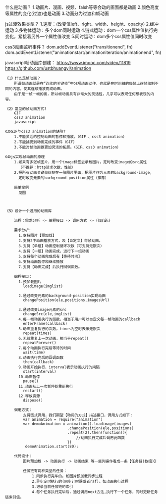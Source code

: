 什么是动画？
	1.动画片、漫画、视频、falsh等等会动的画面都是动画
	2.颜色高度等属性的变化(过渡)也是动画
	3.动画分为过渡和帧动画

js过渡效果类型？
  1.速度：(改变值left、right、width、height、opacity)
  2.缓冲运动
  3.多物体运动：多个dom同时运动
  4.链式运动：dom一个css属性值执行完变化，紧接着另外一个属性值改变
  5.同时运动：dom多个css属性值同时改变
  
  
css3动画监听事件？
	dom.addEventListener("transitionend", fn)
	dom.addEventListener("animationstart/animationiteration/animationend", fn)


javascript帧动画库创建：
  https://www.imooc.com/video/11819
  https://github.com/ustbhuangyi/animation

	《1》什么是帧动画？
        所谓帧动画就是在“连续的关键帧”中分解动画动作，也就是在时间轴的每帧上逐帧绘制不同的内容，使其连续播放而成动画。
		由于是一帧一帧的画，所以帧动画具有非常大的灵活性，几乎可以表现任何想表现的内容。

	《2》常见的帧动画方式?
        GIF 
        css3 animation
        javascript

	《3》GIF与css3 animation的缺陷?
        1.不能灵活的控制动画的暂停和播放。（GIF 、css3 animation）
        2.不能捕捉到动画完成的事件（GIF）
        3.不能对帧动画做更加灵活的拓展。（GIF、css3 animation）

	《4》js实现帧动画的原理
        1.如果有多张帧图片，用一个image标签去承载图片，定时改变image的src属性
          （不推荐：http请求次数，性能）
        2.把所有动画关键帧绘制在一张图片里面，把图片作为元素的background-image,
          定时改变元素的background-position属性（推荐）

        简单案例
          见图



	《5》设计一个通用的动画库
	
		流程：需求分析 -> 编程接口 -> 调用方式 -> 代码设计
		
		需求分析:
          1.支持图片【预加载】
          2.支持2中动画播放方式，及【自定义】每帧动画。
          3.支持【单组】动画控制循环次数（可支持无限次） 
          4.支持【一组】动画完成，进行下一组动画
          5.支持每个动画完成后有【等待时间】
          6.支持动画暂停和继续播放
          7.支持【动画完成】后执行回调函数。

		编程接口：
          1.预加载图片
			loadimage(imglist)
			
          2.通过改变元素的background-position实现动画
			changePosition(ele,positions,imagesUrl) 
			
          3.通过改变image元素的src
			changeSrc(ele,imglist)
          4.每一帧动画执行的函数，相当于用户可以自定义每一帧动画的callback
			enterFrame(callback)
          5.动画重复执行的次数，times为空时表示无限次
			repeat(times)
          6.无线重复上一次动画，相当于repeat()
			repeatForever()
          7.每个动画执行完后等待的时间
			wait(time)
          8.动画执行完后的回调函数
			then(callback)
          9.动画开始执行，interval表示动画执行的间隔
			start(interval) 
          10.动画暂停
			pause()   
          11.动画从上一次暂停处重新执行
			restart() 
          12.释放资源
			dispose()
		
		调用方式：
			支持链式调用，我们期望【动词的方式】描述接口，调用方式如下：
			var animation = require("animation")
			var demoAnimation = animation().loadimage(images)
								.changePosition(ele,positions)
								.repeat(2).then(function(){
									//动画执行完成后调用此函数 
								})
             demoAnimation.start(80);

		代码设计：
			图片预加载 -> 动画执行 -> 动画结束 等一些列操作看成一条【任务链(数组)】
			
			任务链有两种类型的任务：
				1.同步执行完毕的。如图片预加载同步过程
				2.异步定时执行的(同步计时器或者raf)。如动画执行过程
				3.记录当前任务链的索引
				4.每个任务执行完毕后，通过调用next方法,执行下一个任务，同时更新任务链索引值。
				
